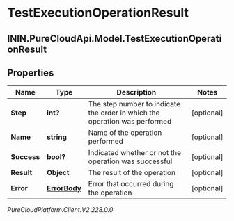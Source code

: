 # TestExecutionOperationResult

## ININ.PureCloudApi.Model.TestExecutionOperationResult

## Properties

|Name | Type | Description | Notes|
|------------ | ------------- | ------------- | -------------|
| **Step** | **int?** | The step number to indicate the order in which the operation was performed | [optional] |
| **Name** | **string** | Name of the operation performed | [optional] |
| **Success** | **bool?** | Indicated whether or not the operation was successful | [optional] |
| **Result** | **Object** | The result of the operation | [optional] |
| **Error** | [**ErrorBody**](ErrorBody) | Error that occurred during the operation | [optional] |



_PureCloudPlatform.Client.V2 228.0.0_
